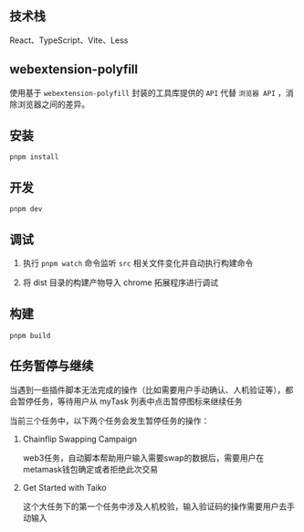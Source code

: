 ## 技术栈

React、TypeScript、Vite、Less

## webextension-polyfill

使用基于 `webextension-polyfill` 封装的工具库提供的 `API` 代替 `浏览器 API` ，消除浏览器之间的差异。

## 安装

```
pnpm install
```

## 开发

```
pnpm dev
```

## 调试

1. 执行 `pnpm watch` 命令监听 `src` 相关文件变化并自动执行构建命令

2. 将 dist 目录的构建产物导入 chrome 拓展程序进行调试

## 构建

```
pnpm build
```

## 任务暂停与继续

当遇到一些插件脚本无法完成的操作（比如需要用户手动确认、人机验证等），都会暂停任务，等待用户从 myTask 列表中点击暂停图标来继续任务

当前三个任务中，以下两个任务会发生暂停任务的操作：

1. Chainflip Swapping Campaign


    web3任务，自动脚本帮助用户输入需要swap的数据后，需要用户在metamask钱包确定或者拒绝此次交易

2. Get Started with Taiko


    这个大任务下的第一个任务中涉及人机校验，输入验证码的操作需要用户去手动输入
